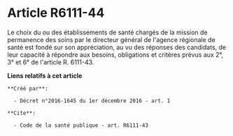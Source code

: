 # Article R6111-44

Le choix du ou des établissements de santé chargés de la mission de permanence des soins par le directeur général de l'agence
régionale de santé est fondé sur son appréciation, au vu des réponses des candidats, de leur capacité à répondre aux besoins,
obligations et critères prévus aux 2°, 3° et 6° de l'article R. 6111-43.

**Liens relatifs à cet article**

	**Créé par**:

	  - Décret n°2016-1645 du 1er décembre 2016 - art. 1

	**Cite**:

	  - Code de la santé publique - art. R6111-43
